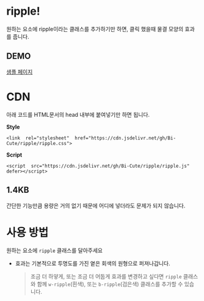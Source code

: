 # ripple!

원하는 요소에 ripple이라는 클래스를 추가하기만 하면, 클릭 했을때 물결 모양의 효과를 줍니다.



##  DEMO


[샘플 페이지](https://bi-cute.github.io/ripple/)




# CDN

아래 코드를 HTML문서의 head 내부에 붙여넣기만 하면 됩니다.

**Style**
```
<link  rel="stylesheet"  href="https://cdn.jsdelivr.net/gh/Bi-Cute/ripple/ripple.css">
```

**Script**
```
<script  src="https://cdn.jsdelivr.net/gh/Bi-Cute/ripple/ripple.js"  defer></script>
```


##  1.4KB 

간단한 기능만큼 용량은 거의 없기 때문에 어디에 넣더라도 문제가 되지 않습니다.



# 사용 방법


원하는 요소에 `ripple` 클래스를 달아주세요

- 효과는 기본적으로 투명도를 가진 옅은 회색의 원형으로 퍼져나갑니다.
	> 조금 더 하얗게, 또는 조금 더 어둡게 효과를 변경하고 싶다면 `ripple` 클래스와 함께 `w-ripple`(흰색), 또는 `b-ripple`(검은색) 클래스를 추가할 수 있습니다.


